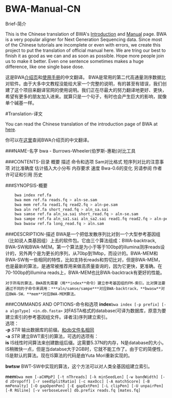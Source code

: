# BWA-Manual-CN
Brief-简介

This is the Chinese translation of BWA's [Introduction](http://bio-bwa.sourceforge.net/) and [Manual](http://bio-bwa.sourceforge.net/bwa.shtml) page. BWA is a very popular aligner for Next Generation Sequencing data. Since most of the Chinese tutorials are incomplete or even with errors, we create this project to put the translation of official manual here. We are tring our best to finish it as good as we can and as soon as possible. Hope more people join us to make it better. Even one sentence sometimes makes a huge difference, like one single base dose.

这是BWA[介绍页](http://bio-bwa.sourceforge.net/)和[使用手册](http://bio-bwa.sourceforge.net/bwa.shtml)的中文翻译。 BWA是常用的第二代高通量测序数据比对软件。由于大多中文教程没能给大家一个完整的说明，有的甚至有错误，我们创建了这个项目来翻译官网的使用说明。我们正在尽最大的努力翻译地更好、更快，希望有更多的朋友加入进来。就算只是一个句子，有时也会产生巨大的影响，就像单个碱基一样。

#Translation-译文

You can read the Chinese translation of the introduction page of BWA at [here](https://github.com/CNCBI/BWA-Manual-CN/blob/master/Introduction.md).

你可以在[这里](https://github.com/CNCBI/BWA-Manual-CN/blob/master/Introduction.md)查阅BWA介绍页的中文翻译。

###NAME-名字
    bwa - Burrows-Wheeler(伯罗斯-惠勒)对比工具

###CONTENTS-目录
    概要
    描述
    命令和选项
    Sam对比格式
    短序列对比的注意事项
        对比准确度
        估计插入大小分布
        内存要求
        速度
    Bwa-0.6的变化
    另请参阅
    作者
    许可证和引用
    历史
  
###SYNOPSIS-概要
```bash
    bwa index ref.fa
    bwa mem ref.fa reads.fq > aln-se.sam
    bwa mem ref.fa read1.fq read2.fq > aln-pe.sam
    bwa aln ref.fa short_read.fq > aln_sa.sai
    bwa samse ref.fa aln_sa.sai short_read.fq > aln-se.sam
    bwa sampe ref.fa aln_sa1.sai aln_sa2.sai read1.fq read2.fq > aln-pe.sam
    bwa bwasw ref.fa long_read.fq > aln.sam
```
###DESCRIPTION-描述
    BWA是一个把低发散序列比对到一个大型参考基因组（比如说人类基因组）上去的软件包。它由三个算法组成：BWA-backtrack, BWA-SW和BWA-MEM。第一个算法是为小于等于100bp的illumina测序reads设计的，另外两个是为更长的序列，从70bp到1Mbp，而设计的。BWA-MEM和BWA-SW有一些相同的特性，比如支持长reads和剪切比对，但是BWA-MEM，也是最新的算法，是通常被推荐用来做高质量查询的，因为它更快，更准确。在70-100bp的illumina reads上，BWA-MEM也比BWA-backtrack有更好的性能。
    
    对于所有的算法，BWA首先需要（用**index**命令）建立参考基因组的FM-索引。比对算法要通过不同的子命令来调用：***aln/samse/sampe***对应BWA-backtrack，**bwasw**对应BWA-SW，**mem**对应BWA-MEM算法。
    
###COMMANDS AND OPTIONS-命令和选项
**index**<space><space><space><space>```bwa index [-p prefix] [-a algoType] <in.db.fasta>```
对FASTA格式的database(可译为数据库，原意为要建立索引的参考基因组文件。译者注)序列建立索引。<br/>
选项：<br/>
**-p** *STR* 输出数据库的前缀。[和db文件名相同]([]中的内容表示不指定该参数时，命令自动添加的默认值。译者注)<br/>
**-a** *STR* 建立BWT索引的算法，可选的选项有：<br/>
<space><space><space><space>**is**
IS线性时间算法来创建数组后缀。这需要5.37N的内存，N是database的大小。IS稍微快一点，但是当databse大于2GB时，它就不能工作了。由于它的简便性，IS是默认的算法。现在IS算法的代码是由Yuta Mori重新实现的。<br/>

<space><space><space><space>**bwtsw**
BWT-SW中实现的算法，这个方法可以对人类全基因组建立索引。

**mem**<space><space><space><space>```bwa mem [-aCHMpP] [-t nThreads] [-k minSeedLen] [-w bandWidth] [-d zDropoff] [-r seedSplitRatio] [-c maxOcc] [-A matchScore] [-B mmPenalty] [-O gapOpenPen] [-E gapExtPen] [-L clipPen] [-U unpairPen] [-R RGline] [-v verboseLevel] db.prefix reads.fq [mates.fq]```
